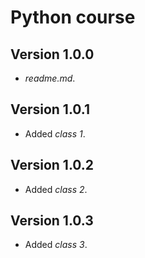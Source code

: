 # Python course

## Version 1.0.0
-   *readme.md*.

## Version 1.0.1
-   Added *class 1*.

## Version 1.0.2
-   Added *class 2*.

## Version 1.0.3
-   Added *class 3*.